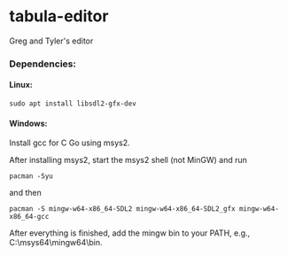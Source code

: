 # tabula-editor
Greg and Tyler's editor

### Dependencies:
#### Linux:
```
sudo apt install libsdl2-gfx-dev
```

#### Windows:

Install gcc for C Go using msys2.

After installing msys2, start the msys2 shell (not MinGW) and run
```
pacman -Syu
```
and then
```
pacman -S mingw-w64-x86_64-SDL2 mingw-w64-x86_64-SDL2_gfx mingw-w64-x86_64-gcc
```
After everything is finished, add the mingw bin to your PATH, e.g., C:\msys64\mingw64\bin.
